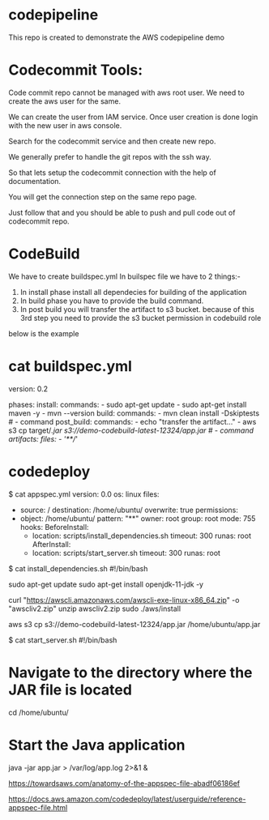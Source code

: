 # codepipeline
This repo is created to demonstrate the AWS codepipeline demo


# Codecommit Tools:

Code commit repo cannot be managed with aws root user. We need to create the aws user for the same.

We can create the user from IAM service. Once user creation is done login with the new user in aws console.

Search for the codecommit service and then create new repo.

We generally prefer to handle the git repos with the ssh way.

So that lets setup the codecommit connection with the help of documentation.

You will get the connection step on the same repo page.

Just follow that and you should be able to push and pull code out of codecommit repo.


# CodeBuild

We have to create buildspec.yml 
In builspec file we have to 2 things:-

1. In install phase install all dependecies for building of the application
2. In build phase you have to provide the build command.
3. In post build you will transfer the artifact to s3 bucket. because of this 3rd step you need to provide the s3 bucket permission in codebuild role

below is the example

# cat buildspec.yml
version: 0.2

phases:
  install:
    commands:
       - sudo apt-get update
       - sudo apt-get install maven -y
       - mvn --version
  build:
    commands:
       - mvn clean install -Dskiptests
      # - command
  post_build:
     commands:
        - echo "transfer the artifact..."
        - aws s3 cp target/*.jar s3://demo-codebuild-latest-12324/app.jar
      # - command
artifacts:
  files:
     - '**/*'





# codedeploy

$ cat appspec.yml
version: 0.0
os: linux
files:
  - source: /
    destination: /home/ubuntu/
    overwrite: true
permissions:
  - object: /home/ubuntu/
    pattern: "**"
    owner: root
    group: root
    mode: 755
hooks:
  BeforeInstall:
    - location: scripts/install_dependencies.sh
      timeout: 300
      runas: root
  AfterInstall:
    - location: scripts/start_server.sh
      timeout: 300
      runas: root

 
 
 
$ cat install_dependencies.sh
#!/bin/bash

sudo apt-get update
sudo apt-get install openjdk-11-jdk -y

curl "https://awscli.amazonaws.com/awscli-exe-linux-x86_64.zip" -o "awscliv2.zip"
unzip awscliv2.zip
sudo ./aws/install


aws s3 cp s3://demo-codebuild-latest-12324/app.jar /home/ubuntu/app.jar



 
$ cat start_server.sh
#!/bin/bash

# Navigate to the directory where the JAR file is located
cd /home/ubuntu/

# Start the Java application
java -jar app.jar > /var/log/app.log 2>&1 &




https://towardsaws.com/anatomy-of-the-appspec-file-abadf06186ef

https://docs.aws.amazon.com/codedeploy/latest/userguide/reference-appspec-file.html
